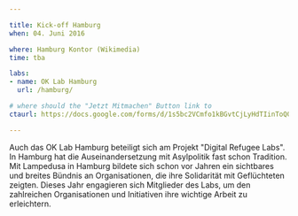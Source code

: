 ```yaml
---

title: Kick-off Hamburg
when: 04. Juni 2016

where: Hamburg Kontor (Wikimedia)
time: tba

labs:
- name: OK Lab Hamburg
  url: /hamburg/

# where should the "Jetzt Mitmachen" Button link to
ctaurl: https://docs.google.com/forms/d/1s5bc2VCmfo1kBGvtCjLyHdTIinToQ08G3W8QSoXZ3iI/viewform

---
```


Auch das OK Lab Hamburg beteiligt sich am Projekt "Digital Refugee Labs". In Hamburg hat die Auseinandersetzung mit Asylpolitik fast schon Tradition. Mit Lampedusa in Hamburg bildete sich schon vor Jahren ein sichtbares und breites Bündnis an Organisationen, die ihre Solidarität mit Geflüchteten zeigten. 
Dieses Jahr engagieren sich Mitglieder des Labs, um den zahlreichen Organisationen und Initiativen ihre wichtige Arbeit zu erleichtern. 